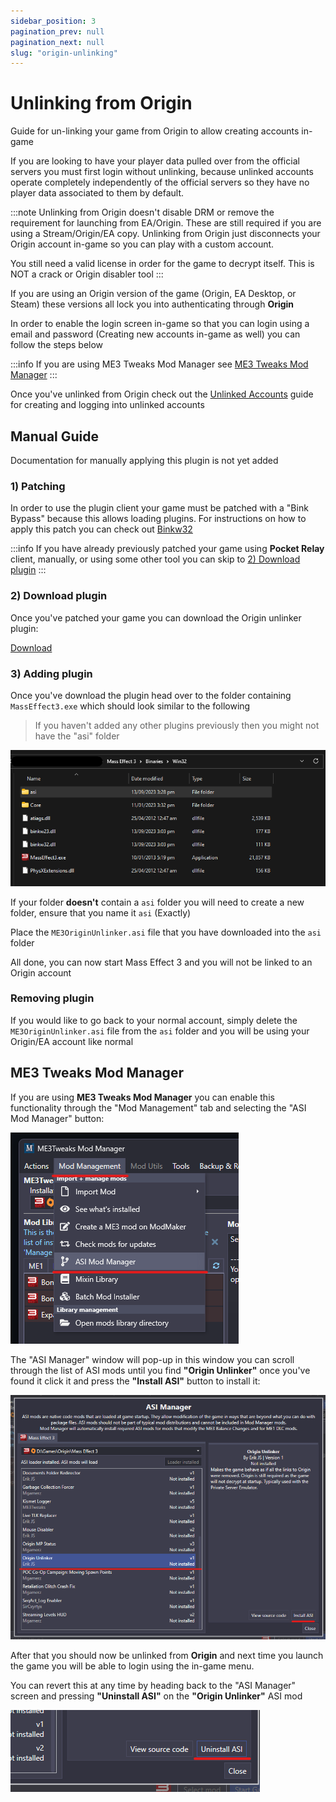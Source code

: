 ```yaml
---
sidebar_position: 3
pagination_prev: null
pagination_next: null
slug: "origin-unlinking"
---
```


# Unlinking from Origin

Guide for un-linking your game from Origin to allow creating accounts in-game

If you are looking to have your player data pulled over from the official servers you must first login without unlinking, because unlinked accounts operate completely
independently of the official servers so they have no player data associated to them by default.

:::note
Unlinking from Origin doesn't disable DRM or remove the requirement for launching from EA/Origin. These
are still required if you are using a Stream/Origin/EA copy. Unlinking from Origin just disconnects your 
Origin account in-game so you can play with a custom account. 

You still need a valid license in order for the game to decrypt itself. This is NOT a crack or Origin disabler
tool
:::

If you are using an Origin version of the game (Origin, EA Desktop, or Steam) these versions all lock you into authenticating through **Origin**

In order to enable the login screen in-game so that you can login using a email and password (Creating new accounts in-game as well) you can follow
the steps below

:::info
If you are using ME3 Tweaks Mod Manager see [ME3 Tweaks Mod Manager](#me3-tweaks-mod-manager)
:::



Once you've unlinked from Origin check out the [Unlinked Accounts](./8-unlinked-accounts.md) guide for creating and logging into unlinked accounts

## Manual Guide

Documentation for manually applying this plugin is not yet added


### 1) Patching

In order to use the plugin client your game must be patched with a "Bink Bypass" because this allows loading plugins. 
For instructions on how to apply this patch you can check out [Binkw32](./7-binkw32.md)

:::info
If you have already previously patched your game using **Pocket Relay** client, manually, or using some other tool you can skip
to [2) Download plugin](#2-download-plugin)
:::

### 2) Download plugin

Once you've patched your game you can download the Origin unlinker plugin:

[Download](https://github.com/Erik-JS/ME3-ASI/raw/master/ME3OriginUnlinker/Release/ME3OriginUnlinker.asi)

### 3) Adding plugin

Once you've download the plugin head over to the folder containing `MassEffect3.exe` which should look similar to the following

> If you haven't added any other plugins previously then you might not have the "asi" folder

![Game folder with patch](./img/me3-folder-patched.png)

If your folder **doesn't** contain a `asi` folder you will need to create a new folder, ensure that you name it `asi` (Exactly)

Place the `ME3OriginUnlinker.asi` file that you have downloaded into the `asi` folder

All done, you can now start Mass Effect 3 and you will not be linked to an Origin account


### Removing plugin

If you would like to go back to your normal account, simply delete the `ME3OriginUnlinker.asi` file from the `asi` folder and you will be using your Origin/EA account like normal

## ME3 Tweaks Mod Manager

If you are using **ME3 Tweaks Mod Manager** you can enable this functionality through the "Mod Management" tab and selecting the "ASI Mod Manager" button:

![ASI mods button](./img/me3-tweaks-asi-mods.png)

The "ASI Manager" window will pop-up in this window you can scroll through the list of ASI mods until you find **"Origin Unlinker"** once you've found it click
it and press the **"Install ASI"** button to install it:

![Origin unlinker tweak](./img/me3-tweaks-origin-unlinker.png)

After that you should now be unlinked from **Origin** and next time you launch the game you will be able to login using the in-game menu.

You can revert this at any time by heading back to the "ASI Manager" screen and pressing **"Uninstall ASI"** on the **"Origin Unlinker"** ASI mod

![Origin unlinker tweak remove](./img/me3-tweaks-origin-unlinker-rem.png)


